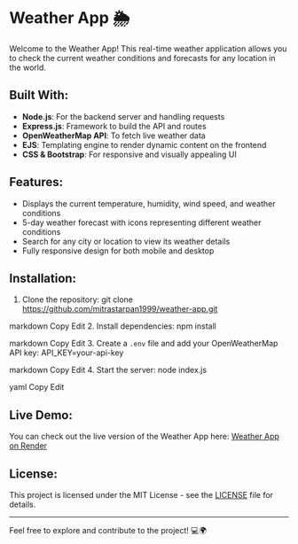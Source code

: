 # Weather App 🌦️

Welcome to the Weather App! This real-time weather application allows you to check the current weather conditions and forecasts for any location in the world.

## Built With:
- **Node.js**: For the backend server and handling requests
- **Express.js**: Framework to build the API and routes
- **OpenWeatherMap API**: To fetch live weather data
- **EJS**: Templating engine to render dynamic content on the frontend
- **CSS & Bootstrap**: For responsive and visually appealing UI

## Features:
- Displays the current temperature, humidity, wind speed, and weather conditions
- 5-day weather forecast with icons representing different weather conditions
- Search for any city or location to view its weather details
- Fully responsive design for both mobile and desktop

## Installation:
1. Clone the repository:
git clone https://github.com/mitrastarpan1999/weather-app.git

markdown
Copy
Edit
2. Install dependencies:
npm install

markdown
Copy
Edit
3. Create a `.env` file and add your OpenWeatherMap API key:
API_KEY=your-api-key

markdown
Copy
Edit
4. Start the server:
node index.js

yaml
Copy
Edit

## Live Demo:
You can check out the live version of the Weather App here: [Weather App on Render](https://weather-app-voyc.onrender.com)

## License:
This project is licensed under the MIT License - see the [LICENSE](LICENSE) file for details.

---

Feel free to explore and contribute to the project! 💻🌍
